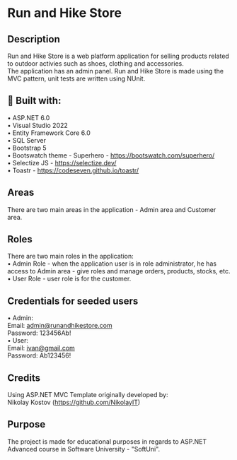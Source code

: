 # Run and Hike Store

## Description
Run and Hike Store is a web platform application for selling products related to outdoor activies such as shoes, clothing and accessories. <br />
The application has an admin panel. Run and Hike Store is made using the MVC pattern, unit tests are written using NUnit. <br />

## 🔨 Built with: <br />
•	ASP.NET 6.0 <br />
•	Visual Studio 2022 <br />
•	Entity Framework Core 6.0 <br />
•	SQL Server <br />
•	Bootstrap 5 <br />
•	Bootswatch theme - Superhero - https://bootswatch.com/superhero/ <br />
•	Selectize JS - https://selectize.dev/ <br />
•	Toastr - https://codeseven.github.io/toastr/ <br />

## Areas
There are two main areas in the application - Admin area and Customer area.

## Roles
There are two main roles in the application:  <br />
•	Admin Role - when the application user is in role administrator, he has access to Admin area - give roles and manage orders, products, stocks, etc. <br />
•	User Role - user role is for the customer. <br />

## Credentials for seeded users <br />
•	Admin:  <br />
Email: admin@runandhikestore.com <br />
Password: 123456Ab! <br />
•	User: <br />
Email: ivan@gmail.com <br />
Password: Ab123456! <br />

## Credits <br />
Using ASP.NET MVC Template originally developed by: <br />
Nikolay Kostov (https://github.com/NikolayIT) <br />

## Purpose
The project is made for educational purposes in regards to ASP.NET Advanced course in Software University - "SoftUni". <br />
